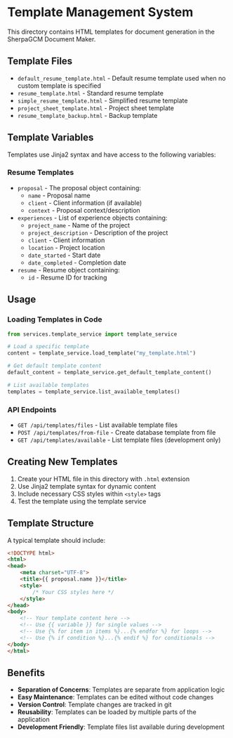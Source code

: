 # Template Management System

This directory contains HTML templates for document generation in the SherpaGCM Document Maker.

## Template Files

- `default_resume_template.html` - Default resume template used when no custom template is specified
- `resume_template.html` - Standard resume template
- `simple_resume_template.html` - Simplified resume template
- `project_sheet_template.html` - Project sheet template
- `resume_template_backup.html` - Backup template

## Template Variables

Templates use Jinja2 syntax and have access to the following variables:

### Resume Templates
- `proposal` - The proposal object containing:
  - `name` - Proposal name
  - `client` - Client information (if available)
  - `context` - Proposal context/description
- `experiences` - List of experience objects containing:
  - `project_name` - Name of the project
  - `project_description` - Description of the project
  - `client` - Client information
  - `location` - Project location
  - `date_started` - Start date
  - `date_completed` - Completion date
- `resume` - Resume object containing:
  - `id` - Resume ID for tracking

## Usage

### Loading Templates in Code
```python
from services.template_service import template_service

# Load a specific template
content = template_service.load_template("my_template.html")

# Get default template content
default_content = template_service.get_default_template_content()

# List available templates
templates = template_service.list_available_templates()
```

### API Endpoints
- `GET /api/templates/files` - List available template files
- `POST /api/templates/from-file` - Create database template from file
- `GET /api/templates/available` - List template files (development only)

## Creating New Templates

1. Create your HTML file in this directory with `.html` extension
2. Use Jinja2 template syntax for dynamic content
3. Include necessary CSS styles within `<style>` tags
4. Test the template using the template service

## Template Structure

A typical template should include:
```html
<!DOCTYPE html>
<html>
<head>
    <meta charset="UTF-8">
    <title>{{ proposal.name }}</title>
    <style>
        /* Your CSS styles here */
    </style>
</head>
<body>
    <!-- Your template content here -->
    <!-- Use {{ variable }} for single values -->
    <!-- Use {% for item in items %}...{% endfor %} for loops -->
    <!-- Use {% if condition %}...{% endif %} for conditionals -->
</body>
</html>
```

## Benefits

- **Separation of Concerns**: Templates are separate from application logic
- **Easy Maintenance**: Templates can be edited without code changes
- **Version Control**: Template changes are tracked in git
- **Reusability**: Templates can be loaded by multiple parts of the application
- **Development Friendly**: Template files list available during development

